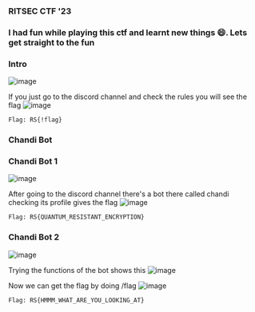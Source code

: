<h3> RITSEC CTF '23 </h3>

### I had fun while playing this ctf and learnt new things 😄. Lets get straight to the fun

### Intro
![image](https://user-images.githubusercontent.com/127159644/229284625-035ccb60-e236-40ae-adc1-4673da62fbfb.png)

If you just go to the discord channel and check the rules you will see the flag
![image](https://user-images.githubusercontent.com/127159644/229284664-fb85536f-e833-48f9-a5c2-04c0e2bfaf94.png)

```
Flag: RS{!flag}
```

<h3> Chandi Bot </h3>

### Chandi Bot 1
![image](https://user-images.githubusercontent.com/127159644/229284869-9c32174b-23a2-479b-9d06-46cc41a3a14f.png)

After going to the discord channel there's a bot there called chandi checking its profile gives the flag
![image](https://user-images.githubusercontent.com/127159644/229284828-e4d99d9c-193e-47e1-910f-a41147089416.png)

```
Flag: RS{QUANTUM_RESISTANT_ENCRYPTION}
```

### Chandi Bot 2
![image](https://user-images.githubusercontent.com/127159644/229284882-ebaf2662-e1ce-4409-a2a3-d7ac0ea4a131.png)

Trying the functions of the bot shows this 
![image](https://user-images.githubusercontent.com/127159644/229284961-56d99da8-2daa-483a-86de-82767defe316.png)

Now we can get the flag by doing /flag
![image](https://user-images.githubusercontent.com/127159644/229284979-b4b1da0e-f978-4098-b30b-5d372a149e2f.png)

```
Flag: RS{HMMM_WHAT_ARE_YOU_LOOKING_AT}
```
